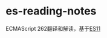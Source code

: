 # es-reading-notes
ECMAScript 262翻译和解读，基于[ES11](https://www.ecma-international.org/ecma-262/11.0/index.html)

